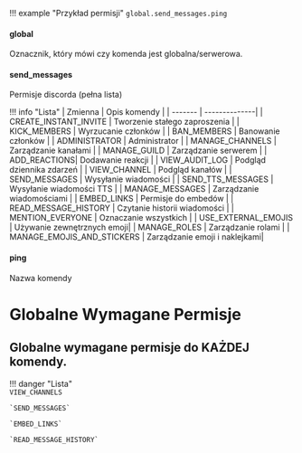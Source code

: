 !!! example "Przykład permisji"
    `global.send_messages.ping`

#### global
Oznacznik, który mówi czy komenda jest globalna/serwerowa.
#### send_messages
Permisje discorda (pełna lista)

!!! info "Lista" 
    | Zmienna      | Opis komendy |
    | -------      | --------------|
    | CREATE_INSTANT_INVITE | Tworzenie stałego zaproszenia |
    | KICK_MEMBERS | Wyrzucanie członków |
    | BAN_MEMBERS | Banowanie członków |
    | ADMINISTRATOR | Administrator |
    | MANAGE_CHANNELS | Zarządzanie kanałami |
    | MANAGE_GUILD  | Zarządzanie serwerem |
    | ADD_REACTIONS| Dodawanie reakcji |
    | VIEW_AUDIT_LOG | Podgląd dziennika zdarzeń |
    | VIEW_CHANNEL | Podgląd kanałów |
    | SEND_MESSAGES | Wysyłanie wiadomości |
    | SEND_TTS_MESSAGES | Wysyłanie wiadomości TTS |
    | MANAGE_MESSAGES | Zarządzanie wiadomościami |
    | EMBED_LINKS | Permisje do embedów |
    | READ_MESSAGE_HISTORY | Czytanie historii wiadomości |
    | MENTION_EVERYONE | Oznaczanie wszystkich |
    | USE_EXTERNAL_EMOJIS | Używanie zewnętrznych emoji|
    | MANAGE_ROLES | Zarządzanie rolami |
    | MANAGE_EMOJIS_AND_STICKERS | Zarządzanie emoji i naklejkami|
#### ping
Nazwa komendy

# Globalne Wymagane Permisje
## Globalne wymagane permisje do KAŻDEJ komendy.

!!! danger "Lista"    
    `VIEW_CHANNELS`

    `SEND_MESSAGES`

    `EMBED_LINKS`

    `READ_MESSAGE_HISTORY`

    
